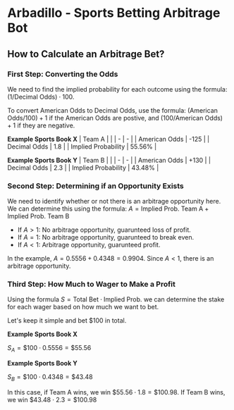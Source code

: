 # Arbadillo - Sports Betting Arbitrage Bot

## How to Calculate an Arbitrage Bet?

### First Step: Converting the Odds

We need to find the implied probability for each outcome using the formula: $(1 / \text{Decimal Odds}) \cdot 100$.

To convert American Odds to Decimal Odds, use the formula: $(\text{American Odds} / 100) + 1$ if the American Odds are postive, and $(100 / \text{American Odds}) + 1$ if they are negative.

**Example Sports Book X**
| Team A | |
| - | - |
| American Odds | -125 |
| Decimal Odds | 1.8 |
| Implied Probability | 55.56% |

**Example Sports Book Y**
| Team B | |
| - | - |
| American Odds | +130 |
| Decimal Odds | 2.3 |
| Implied Probability | 43.48% |

### Second Step: Determining if an Opportunity Exists

We need to identify whether or not there is an arbitrage opportunity here. We can determine this using the formula: $A = \text{Implied Prob. Team A} + \text{Implied Prob. Team B}$

- If $A > 1$: No arbitrage opportunity, guarunteed loss of profit.
- If $A = 1$: No arbitrage opportunity, guarunteed to break even.
- If $A < 1$: Arbitrage opportunity, guarunteed profit.

In the example, $A = 0.5556 + 0.4348 = 0.9904$. Since $A < 1$, there is an arbitrage opportunity.

### Third Step: How Much to Wager to Make a Profit

Using the formula $S = \text{Total Bet} \cdot \text{Implied Prob.}$ we can determine the stake for each wager based on how much we want to bet.

Let's keep it simple and bet $100 in total.

**Example Sports Book X**

$S_A = \$100 \cdot 0.5556 = \$55.56$

**Example Sports Book Y**

$S_B = \$100 \cdot 0.4348 = \$43.48$

In this case, if Team A wins, we win $\$55.56 \cdot 1.8 = \$100.98$. If Team B wins, we win $\$43.48 \cdot 2.3 = \$100.98$